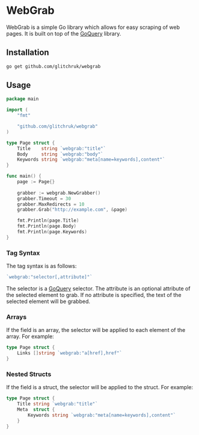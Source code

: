 # WebGrab

WebGrab is a simple Go library which allows for easy scraping of web pages. It is built on top of the [GoQuery](http://github.com/PuerkitoBio/goquery) library.

## Installation

```bash
go get github.com/glitchruk/webgrab
```

## Usage

```go
package main

import (
    "fmt"

    "github.com/glitchruk/webgrab"
)

type Page struct {
    Title    string `webgrab:"title"`
    Body     string `webgrab:"body"`
    Keywords string `webgrab:"meta[name=keywords],content"`
}

func main() {
    page := Page{}
    
    grabber := webgrab.NewGrabber()
    grabber.Timeout = 30
    grabber.MaxRedirects = 10
    grabber.Grab("http://example.com", &page)

    fmt.Println(page.Title)
    fmt.Println(page.Body)
    fmt.Println(page.Keywords)
}
```

### Tag Syntax

The tag syntax is as follows:

```go
`webgrab:"selector[,attribute]"`
```

The selector is a [GoQuery](http://godoc.org/github.com/PuerkitoBio/goquery) selector. The attribute is an
optional attribute of the selected element to grab. If no attribute is
specified, the text of the selected element will be grabbed.

### Arrays

If the field is an array, the selector will be applied to each element of the
array. For example:

```go
type Page struct {
    Links []string `webgrab:"a[href],href"`
}
```

### Nested Structs

If the field is a struct, the selector will be applied to the struct. For
example:

```go
type Page struct {
    Title string `webgrab:"title"`
    Meta  struct {
        Keywords string `webgrab:"meta[name=keywords],content"`
    }
}
```